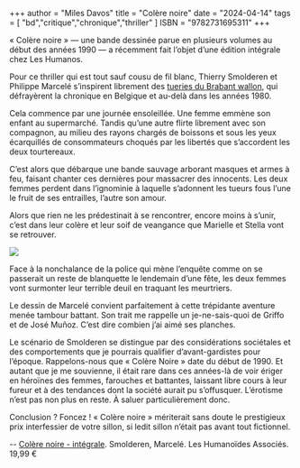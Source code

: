 +++
author = "Miles Davos"
title = "Colère noire"
date = "2024-04-14"
tags = [
    "bd","critique","chronique","thriller"
]
ISBN = "9782731695311"
+++

« Colère noire » — une bande dessinée parue en plusieurs volumes au début des années 1990 — a récemment fait l’objet d’une édition intégrale chez Les Humanos.

Pour ce thriller qui est tout sauf cousu de fil blanc, Thierry Smolderen et Philippe Marcelé s’inspirent librement des [tueries du Brabant wallon](https://fr.wikipedia.org/wiki/Tueries_du_Brabant), qui défrayèrent la chronique en Belgique et au-delà dans les années 1980.

Cela commence par une journée ensoleillée. Une femme emmène son enfant au supermarché. Tandis qu’une autre flirte librement avec son compagnon, au milieu des rayons chargés de boissons et sous les yeux écarquillés de consommateurs choqués par les libertés que s’accordent les deux tourtereaux.

C’est alors que débarque une bande sauvage arborant masques et armes à feu, faisant chanter ces dernières pour massacrer des innocents. Les deux femmes perdent dans l’ignominie à laquelle s’adonnent les tueurs fous l’une le fruit de ses entrailles, l’autre son amour.

Alors que rien ne les prédestinait à se rencontrer, encore moins à s’unir, c’est dans leur colère et leur soif de veangance que Marielle et Stella vont se retrouver.

![](/images/colere-noire.jpeg)

Face à la nonchalance de la police qui mène l’enquête comme on se passerait un reste de blanquette le lendemain d’une fête, les deux femmes vont surmonter leur terrible deuil en traquant les meurtriers.

Le dessin de Marcelé convient parfaitement à cette trépidante aventure menée tambour battant. Son trait me rappelle un je-ne-sais-quoi de Griffo et de José Muñoz. C’est dire combien j’ai aimé ses planches.

Le scénario de Smolderen se distingue par des considérations sociétales et des comportements que je pourrais qualifier d’avant-gardistes pour l’époque. Rappelons-nous que « Colère Noire » date du début de 1990. Et autant que je me souvienne, il était rare dans ces années-là de voir ériger en héroïnes des femmes, farouches et battantes, laissant libre cours à leur fureur et à des tendances dont la société aurait pu s’offusquer. L’érotisme n’est pas non plus en reste. À saluer particulièrement donc.

Conclusion ? Foncez ! « Colère noire » mériterait sans doute le prestigieux prix interfessier de votre sillon, si ledit sillon n’était pas avant tout fictionnel.

--
[Colère noire - intégrale](https://www.humano.com/album/37948). Smolderen, Marcelé. Les Humanoïdes Associés. 19,99 €
